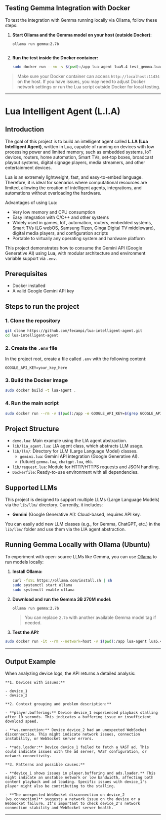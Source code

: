## Testing Gemma Integration with Docker

To test the integration with Gemma running locally via Ollama, follow these steps:

1. **Start Ollama and the Gemma model on your host (outside Docker):**

   ```sh
   ollama run gemma:2.7b
   ```

   ```

   ```

2. **Run the test inside the Docker container:**
   ```sh
   sudo docker run --rm -v $(pwd):/app lua-agent lua5.4 test_gemma.lua
   ```

> Make sure your Docker container can access `http://localhost:11434` on the host. If you have issues, you may need to adjust Docker network settings or run the Lua script outside Docker for local testing.

---

# Lua Intelligent Agent (L.I.A)

## Introduction

The goal of this project is to build an intelligent agent called **L.I.A (Lua Intelligent Agent)**, written in Lua, capable of running on devices with low processing power and limited memory, such as embedded systems, IoT devices, routers, home automation, Smart TVs, set-top boxes, broadcast playout systems, digital signage players, media streamers, and other entertainment devices.

Lua is an extremely lightweight, fast, and easy-to-embed language. Therefore, it is ideal for scenarios where computational resources are limited, allowing the creation of intelligent agents, integrations, and automations without overloading the hardware.

Advantages of using Lua:

- Very low memory and CPU consumption
- Easy integration with C/C++ and other systems
- Widely used in games, IoT, automation, routers, embedded systems, Smart TVs (LG webOS, Samsung Tizen, Ginga Digital TV middleware), digital media players, and configuration scripts
- Portable to virtually any operating system and hardware platform

This project demonstrates how to consume the Gemini API (Google Generative AI) using Lua, with modular architecture and environment variable support via `.env`.

## Prerequisites

- Docker installed
- A valid Google Gemini API key

## Steps to run the project

### 1. Clone the repository

```sh
git clone https://github.com/fecampi/lua-intelligent-agent.git
cd lua-intelligent-agent
```

### 2. Create the `.env` file

In the project root, create a file called `.env` with the following content:

```
GOOGLE_API_KEY=your_key_here
```

### 3. Build the Docker image

```sh
sudo docker build -t lua-agent .
```

### 4. Run the main script

```sh
sudo docker run --rm -v $(pwd):/app -e GOOGLE_API_KEY=$(grep GOOGLE_API_KEY .env | cut -d '=' -f2-) lua-agent lua5.4 demo.lua
```

## Project Structure

- `demo.lua`: Main example using the LIA agent abstraction.
- `lib/lia_agent.lua`: LIA agent class, which abstracts LLM usage.
- `lib/llm/`: Directory for LLM (Large Language Model) classes.
  - `gemini.lua`: Gemini API integration (Google Generative AI).
  - (future) `gemma.lua`, `chatgpt.lua`, etc.
- `lib/request.lua`: Module for HTTP/HTTPS requests and JSON handling.
- `Dockerfile`: Ready-to-use environment with all dependencies.

## Supported LLMs

This project is designed to support multiple LLMs (Large Language Models) via the `lib/llm/` directory. Currently, it includes:

- **Gemini** (Google Generative AI): Cloud-based, requires API key.

You can easily add new LLM classes (e.g., for Gemma, ChatGPT, etc.) in the `lib/llm/` folder and use them via the LIA agent abstraction.

## Running Gemma Locally with Ollama (Ubuntu)

To experiment with open-source LLMs like Gemma, you can use [Ollama](https://ollama.com/) to run models locally:

1. **Install Ollama:**

   ```sh
   curl -fsSL https://ollama.com/install.sh | sh
   sudo systemctl start ollama
   sudo systemctl enable ollama
   ```

2. **Download and run the Gemma 3B 270M model:**

   ```sh
   ollama run gemma:2.7b
   ```

   > You can replace `2.7b` with another available Gemma model tag if needed.

3. **Test the API:**

```sh
sudo docker run -it --rm --network=host -v $(pwd):/app lua-agent lua5.4 demo.lua
```

---

## Output Example

When analyzing device logs, the API returns a detailed analysis:

```
**1. Devices with issues:**

- device_1
- device_2

**2. Context grouping and problem description:**

- **player.buffering:** Device device_1 experienced playback stalling after 10 seconds. This indicates a buffering issue or insufficient download speed.

- **ws.connection:** Device device_2 had an unexpected WebSocket disconnection. This might indicate network issues, connection instability, or WebSocket server errors.

- **ads.loader:** Device device_1 failed to fetch a VAST ad. This could indicate issues with the ad server, VAST configuration, or network connectivity.

**3. Patterns and possible causes:**

- **device_1 shows issues in player.buffering and ads.loader.** This might indicate an unstable network or low bandwidth, affecting both content playback and ad loading. Specific issues with device_1's player might also be contributing to the stalling.

- **The unexpected WebSocket disconnection on device_2 (ws.connection)** suggests a network issue on the device or a WebSocket failure. It's important to check device_2's network connection stability and WebSocket server health.
```

---
